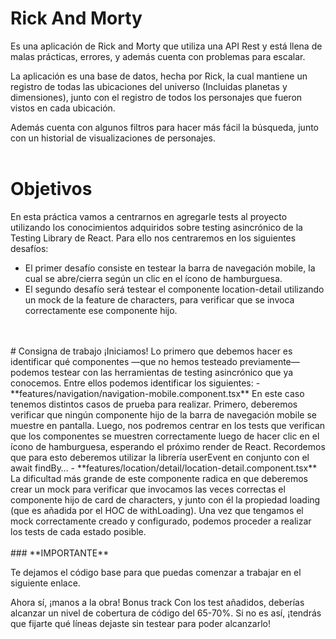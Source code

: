 # Rick And Morty

Es una aplicación de Rick and Morty que utiliza una API Rest y está llena de malas prácticas, errores, y además cuenta con problemas para escalar.

La aplicación es una base de datos, hecha por Rick, la cual mantiene un registro de todas las ubicaciones del universo (Incluidas planetas y dimensiones), junto con el registro de todos los personajes que fueron vistos en cada ubicación. 

Además cuenta con algunos filtros para hacer más fácil la búsqueda, junto con un historial de visualizaciones de personajes.  
<br />
# Objetivos
En esta práctica vamos a centrarnos en agregarle tests al proyecto utilizando los conocimientos adquiridos sobre testing asincrónico de la Testing Library de React. Para ello nos centraremos en los siguientes desafíos:
- El primer desafío consiste en testear la barra de navegación mobile, la cual se abre/cierra según un clic en el ícono de hamburguesa.
- El segundo desafío será testear el componente location-detail utilizando un mock de la feature de characters, para verificar que se invoca correctamente ese componente hijo.
<br />
<br />
# Consigna de trabajo
¡Iniciamos! Lo primero que debemos hacer es identificar qué componentes —que no hemos testeado previamente— podemos testear con las herramientas de testing asincrónico que ya conocemos. Entre ellos podemos identificar los siguientes:
- **features/navigation/navigation-mobile.component.tsx**
  En este caso tenemos distintos casos de prueba para realizar. Primero, deberemos verificar que ningún componente hijo de la barra de navegación mobile se muestre en pantalla. Luego, nos podremos centrar en los tests que verifican que los componentes se muestren correctamente luego de hacer clic en el ícono de hamburguesa, esperando el próximo render de React. Recordemos que para esto deberemos utilizar la librería userEvent en conjunto con el await findBy… 
- **features/location/detail/location-detail.component.tsx**
  La dificultad más grande de este componente radica en que deberemos crear un mock para verificar que invocamos las veces correctas el componente hijo de card de characters, y junto con él la propiedad loading (que es añadida por el HOC de withLoading). Una vez que tengamos el mock correctamente creado y configurado, podemos proceder a realizar los tests de cada estado posible.
<br />
<br />
### **IMPORTANTE**

Te dejamos el código base para que puedas comenzar a trabajar 
en el siguiente enlace.



Ahora sí, ¡manos a la obra!
Bonus track
Con los test añadidos, deberías alcanzar un nivel de cobertura de código del 65-70%. Si no es así, ¡tendrás que fijarte qué líneas dejaste sin testear para poder alcanzarlo!
